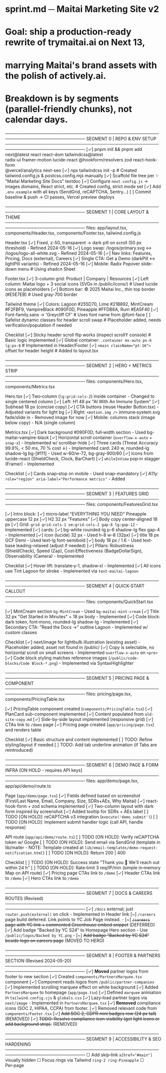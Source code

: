 # sprint.md ─ Maitai Marketing Site v2
# Goal: ship a production‑ready rewrite of trymaitai.ai on Next 13,
#       marrying Maitai's brand assets with the polish of actively.ai.
# Breakdown is by **segments** (parallel‑friendly chunks), not calendar days.

────────────────────────────────────────────────────────────────────────────
SEGMENT 0  | REPO & ENV SETUP
────────────────────────────────────────────────────────────────────────────
[✓] pnpm init && pnpm add next@latest react react-dom tailwindcss@latest \
  radix-ui framer-motion lucide-react @hookform/resolvers zod react-hook-form \
  @vercel/analytics next-seo
[✓] npx tailwindcss init -p   # Created tailwind.config.js & postcss.config.mjs manually
[✓] Scaffold file tree per ✨ "Maitai Marketing Site Docs" textdoc
[✓] Configure `next.config.js` → images domains, React strict, etc. # Created config, strict mode set
[✓] Add `.env.example` with all keys (SendGrid, reCAPTCHA, Sentry…)
[ ] Commit baseline & push → CI passes, Vercel preview deploys

────────────────────────────────────────────────────────────────────────────
SEGMENT 1  | CORE LAYOUT & THEME
────────────────────────────────────────────────────────────────────────────
files: app/layout.tsx, components/Header.tsx, components/Footer.tsx, tailwind.config.js

Header.tsx
  [✓] Fixed, z-50, transparent → dark pill on scroll (50 px threshold) - Refined 2024-05-16
  [✓] Logo swap: /logos/primary.svg ↔ /logos/logo-all-white.svg - Refined 2024-05-16
  [✓] Nav links: Features, Pricing, Docs (external), Careers
  [✓] Single CTA: Get a Demo (darkPill ↔ lightPill variants) - Refined 2024-05-16
  [✓] Mobile: Radix Popover slide-down menu # Using shadcn Sheet

Footer.tsx
  [✓] 3-column grid: Product | Company | Resources
  [✓] Left column: Maitai logo + 3 social icons (SVGs in /public/icons/) # Used lucide icons as placeholders
  [✓] Bottom bar: © 2025 Maitai Inc., thin top border (#E5E7EB) # Used gray-700 border

Tailwind theme
  [✓] Colors: Lagoon #255D70, Lime #21B892, MintCream #F2FBF9,
            VampireBlack #090F0D, Pineapple #FFDB6A, Rum #EA5F40
  [✓] Font-family.sans → 'Greycliff CF' # Uses font name from @font-face
  [ ] Safelist dynamic classes for header scroll swap # Placeholder added, needs verification/population if needed

Checklist
[✓] Sticky header scroll flip works (inspect scrollY console) # Basic logic implemented
[✓] Global container: `.container mx-auto px-6 lg:px-8` # Implemented in Header/Footer
[✓] `<main className="pt-16">` offset for header height # Added to layout.tsx

────────────────────────────────────────────────────────────────────────────
SEGMENT 2  | HERO + METRICS STRIP
────────────────────────────────────────────────────────────────────────────
files: components/Hero.tsx, components/Metrics.tsx

Hero.tsx
  [✓] Two‑column (`lg:grid-cols-2`) inside container - Changed to single centered column
  [✓] Left: H1 48 px "AI With An Immune System"
  [✓] Subhead 18 px (concise copy)
  [✓] CTA buttons (reuse Header Button.tsx) - Adjusted variants for light bg
  [✓] Right: `<motion.img />` immune‑system.svg fade/slide in - Removed image for now
  [✓] Mobile: columns stack (image below copy) - N/A (single column)

Metrics.tsx
  [✓] Dark background #090F0D, full‑width section - Used bg-maitai-vampire-black
  [✓] Horizontal scroll container (`overflow-x-auto` + `snap-x`) - Implemented w/ scrollbar-hide
  [✓] Three cards (Threat Accuracy 99.9%, < 50 ms, 70 % cost ↓) - Implemented
        card: 240 w, rounded-lg shadow-lg bg-[#111] - Used w-60/w-72, bg-gray-900/60
  [✓] Icons from lucide-react (ShieldCheck, Clock, BarChart)
  [✓] `whileInView` pop‑in stagger (Framer) - Implemented

Checklist
[✓] Cards snap‑stop on mobile - Used snap-mandatory
[✓] A11y: `role="region" aria-label="Performance metrics"` - Added

────────────────────────────────────────────────────────────────────────────
SEGMENT 3  | FEATURES GRID
────────────────────────────────────────────────────────────────────────────
files: components/FeaturesGrid.tsx

[✓] Intro block:
      [✓] micro‑label "EVERYTHING YOU NEED" Pineapple uppercase 12 px
      [✓] H2 32 px "Features"
      [✓] Body copy center‑aligned 18 px
[✓] Grid: `grid grid-cols-1 sm:grid-cols-2 gap-8 lg:gap-12` - Implemented
[✓] cards:
    [✓] bg-white rounded-lg p-6 shadow-lg flex gap-4 - Implemented
    [✓] icon (lucide) 32 px - Used h-8 w-8 (32px)
    [✓] title 18 px GCF Demi - Used text-lg font-semibold
    [✓] body 18 px / 1.6 - Used text-base leading-relaxed (adjust if needed)
[✓] Pillars: Robustness (ShieldCheck), Speed (Zap), Cost‑Effectiveness (BadgeDollarSign),
           Observability (Camera) - Implemented

Checklist
[✓] Hover lift: translate‑y‑1, shadow‑xl - Implemented
[✓] All icons use Tint Lagoon for stroke - Implemented via `text-maitai-lagoon`

────────────────────────────────────────────────────────────────────────────
SEGMENT 4  | QUICK‑START CALLOUT
────────────────────────────────────────────────────────────────────────────
files: components/QuickStart.tsx

[✓] MintCream section `bg-MintCream` - Used `bg-maitai-mint-cream`
[✓] Title 32 px "Get Started in Minutes" + 18 px body - Implemented
[✓] Code block: dark token, font‑mono, rounded-lg shadow-lg - Implemented
[✓] Secondary CTA: "Read the Docs →" outline Lagoon - Implemented w/ custom classes

Checklist
[✓] next/image for lightbulb illustration (existing asset) - Placeholder added, asset not found in /public/
[✓] Copy is selectable, no horizontal scroll on small screens - Implemented `overflow-x-auto` on `<pre>`
[✓] Code block styling matches reference images (`/public/code-blocks/Code Block-*.png`) - Implemented via SyntaxHighlighter

────────────────────────────────────────────────────────────────────────────
SEGMENT 5  | PRICING PAGE & COMPONENT
────────────────────────────────────────────────────────────────────────────
files: pricing/page.tsx, components/PricingTable.tsx

[✓] PricingTable component created (`components/PricingTable.tsx`)
[✓] PlanCard sub-component implemented
[✓] Content populated from `old-site-copy.md`
[✓] Side-by-side layout implemented (responsive grid)
[✓] CTAs link to `/demo` page
[✓] Pricing page created (`app/pricing/page.tsx`) and renders table

Checklist
[✓] Basic structure and content implemented
[ ] TODO: Refine styling/layout if needed
[ ] TODO: Add tab underline animation (if Tabs are reintroduced)

────────────────────────────────────────────────────────────────────────────
SEGMENT 6  | DEMO PAGE & FORM INFRA [ON HOLD - requires API keys]
────────────────────────────────────────────────────────────────────────────
files: app/demo/page.tsx, app/api/demo/route.ts

Page (`app/demo/page.tsx`)
  [✓] Fields defined based on screenshot (First/Last Name, Email, Company, Size, SDRs+AEs, Why Maitai)
  [✓] react-hook-form + zod schema implemented
  [✓] Two-column layout with dark form inspired by screenshot
  [✓] Added tooltip for SDRs + AEs label
  [ ] TODO [ON HOLD]: reCAPTCHA v3 integration (`execute('demo_submit')`)
  [ ] TODO [ON HOLD]: Implement submit handler logic (call API, handle response)

API route (`app/api/demo/route.ts`)
  [ ] TODO [ON HOLD]: Verify reCAPTCHA token w/ Google
  [ ] TODO [ON HOLD]: Send email via SendGrid (template in lib/mailer - NOTE: Template created at `lib/email-templates/demo-request-notification.html`)
  [ ] TODO [ON HOLD]: Return 200 | 400

Checklist
  [ ] TODO [ON HOLD]: Success state "Thank you 🎉 We'll reach out within 24 h"
  [ ] TODO [ON HOLD]: Rate‑limit 3 req/IP/min (simple in‑memory Map on API route)
  [✓] Pricing page CTAs link to `/demo`
  [✓] Header CTAs link to `/demo`
  [✓] Hero CTAs link to `/demo`

────────────────────────────────────────────────────────────────────────────
SEGMENT 7  | DOCS & CAREERS ROUTES (Revised)
────────────────────────────────────────────────────────────────────────────
[✓] `/docs` external; just `router.push(external)` on click - Implemented in Header link
[~] `/careers` page build deferred. Link points to YC Job Page instead.
    - [~] ~~`/careers` page with YC link + commented Greenhouse embed snippet~~ (DEFERRED)
[✓] Add badge "Backed by YC S24" to Homepage Hero section - Use `/public/logos/Backed by YC.png`
    - [~] ~~Add badge "Backed by YC S24" beside logo on careers page~~ (MOVED TO HERO)

────────────────────────────────────────────────────────────────────────────
SEGMENT 8  | FOOTER & PARTNERS SECTION (Revised 2024-05-20)
────────────────────────────────────────────────────────────────────────────
[✓] **Moved** partner logos from footer to new section
    [✓] Created `components/PartnersMarquee.tsx` component
    [✓] Component reads logos from `/public/partner-companies`
    [✓] Implemented scrolling marquee effect on white background
    [✓] Added `PartnersMarquee` to homepage (`app/page.tsx`)
    [✓] Defined `marquee` animation in `tailwind.config.cjs` & `globals.css`
[✓] Lazy‑load partner logos via `next/image` - Implemented in `PartnersMarquee.tsx`
[✓] **Removed** compliance icons (SOC 2, HIPAA, CCPA) from footer.
    [✓] Removed relevant code from `components/Footer.tsx`
    [✓] ~~Add SOC 2, GDPR mini badges row (24 px tall)~~ (REMOVED)
    [✓] ~~TODO: Resolve compliance icon visibility (get light icons or add background strip).~~ (REMOVED)

────────────────────────────────────────────────────────────────────────────
SEGMENT 9  | ACCESSIBILITY & SEO HARDENING
────────────────────────────────────────────────────────────────────────────
☐ Add skip‑link `a[href="#main"]` visually hidden
☐ Focus rings via Tailwind `ring-2 ring-Pineapple`
☐ Per‑page <title>/<meta description> with next-seo
☐ JSON‑LD Product schema in `next-seo.config.mjs`

────────────────────────────────────────────────────────────────────────────
SEGMENT 10  | PERFORMANCE & DEPLOY
────────────────────────────────────────────────────────────────────────────
☐ `pnpm analyze` – any JS > 150 kB? → dynamic import
☐ Preload Greycliff w/ `<link rel="preload" as="font">`
☐ Vercel production deploy
☐ Lighthouse: LCP < 1.2 s, FID < 100 ms, CLS < 0.1
☐ Sentry captures front‑end errors, DSN set in env [ON HOLD]

────────────────────────────────────────────────────────────────────────────
## AGENT CHECKLIST (run every PR)
[ ] Prettier/lint passes
[ ] `pnpm build` succeeds locally
[ ] Mobile < 375 px viewport screenshots taken
[ ] a11y checks via axe DevTools → no critical issues
[ ] Preview link added to PR description
[ ] Reviewer checklist satisfied

# End of sprint.md

# New segment added 2024-05-16 based on UI Clip recommendations
────────────────────────────────────────────────────────────────────────────
SEGMENT 11 | INTERACTIVE PROOF MODULES
────────────────────────────────────────────────────────────────────────────
# ~~11A  LATENCY RACE (Hero Canvas) [ARCHIVED - TO BE REIMAGINED]~~
# ------------------------------------------------
Files: components/LatencyRace.tsx, lib/benchmarks.json, public/textures/flare.png
~~[ ] Build Three.js scene (react-three-fiber) → two spheres, animated pulse line~~
~~[ ] Slider (Radix) alters concurrentRequests state; use useFrame to scale line count~~
~~[ ] Benchmarks hard-coded in lib/benchmarks.json; display numbers in corner HUD~~
~~[ ] Fallback <picture><source srcSet="latency-race.gif"> on no WebGL~~
~~[ ] Accessibility: prefers-reduced-motion ⇒ static image~~

~~Note: This component is not currently planned for the primary hero section,~~
      ~~which now uses the OrchestratorConstellation. Keeping tasks for potential future use.~~

# 11B  DRAG SCRUB (Portal Storyboard)
# ------------------------------------------------
Files: components/PortalScrub.tsx, public/portal-slices/*.webp
[ ] Slice cleaned Figma-reskinned screenshots of 31-step flow (1024 × 640 max)
[ ] Framer Motion draggable x; useTransform → opacity for caption sync
[ ] Caption data array in same file: step, caption
[ ] Mobile: free-scroll (momentum) + snap-x
[ ] Lazy-load images via next/image with priority on first 3

# 11C  LoRA HOT-SWAP CARD
# ------------------------------------------------
Files: components/LoRASwap.tsx, public/audio/lora-*.mp3
[ ] Chips array [{label,mp3Src,transcript}] map → Radix ToggleGroup
[ ] OnSelect: HTMLAudioElement.play(); transcript fades in (Framer)
[ ] Preload MP3s on pointerenter
[ ] Analytics: push 'lora_swap' event to Vercel/Segment

# 11D  INTENT BUILDER PLAYGROUND
# ------------------------------------------------
Files: components/IntentPlayground.tsx
Deps : monaco-editor, react-flow
[ ] Split pane (CSS grid) – left Monaco YAML (readOnly=false), right React-Flow diagram
[ ] Debounce 300 ms, parse YAML → nodes/edges (simple mapping)
[ ] Guardrails: try/catch → show error toast not stack trace
[ ] A11y: editor has aria-label, diagram has role="img"

Checklist (all 11x)
────────────────────────────────────────────────────────────────────────────
☐ Each module exports <SectionWrapper> with internal padding, bg override option
☐ Motion components respect prefers-reduced-motion
☐ Storybook stories added for each component
☐ Unit snapshot test (Vitest) for render
☐ Add to homepage order in app/page.tsx; gate behind feature flag `NEXT_PUBLIC_SHOW_UI_DEMOS`
☐ Lighthouse <= 100 KB added JS per module (tree-shake lodash et al)
☐ GTM events: 'latency_slider', 'portal_drag', 'lora_swap', 'intent_edit'

────────────────────────────────────────────────────────────────────────────
SEGMENT 11E | HERO "ORCHESTRATOR CONSTELLATION"
────────────────────────────────────────────────────────────────────────────
Goal: Replace placeholder hero with interactive, SVG-based product map.

Files:
  components/Hero.tsx (conditionally renders Constellation)
  components/OrchestratorConstellation.tsx
  hooks/useIsMobile.ts
  hooks/useVoiceInput.ts (placeholder)
  lib/hero-nodes.ts
  lib/hero-utils.ts

Steps
[✓] 1. Component Structure: Refactored into `OrchestratorConstellation.tsx` with hooks and utils.
[✓] 2. Background: Added parallax grid CSS background.
[✓] 3. SVG Scene: Built with SVG elements (nodes, lines, core) using Framer Motion.
[✓] 4. Interaction:
      • Node hover/click activates state (`setActive`) with delay on leave.
      • Integrated tooltip (`foreignObject`) shows title/KPI on active.
      • SideNav hover highlights corresponding node (using arbitrary mapping).
      • Keyboard navigation added (`onKeyDown`).
      • Request input uses `findRelevantNode` and highlights node.
[✓] 5. Narrative Intro:
      • `useEffect` sequence simulates system boot, highlighting each node.
[ ] 6. Fallback:
      • TODO: Consider `prefers-reduced-motion` behavior.
[✓] 7. Layout & CTA:
      • Two-panel layout (text left, viz right).
      • CTAs (Run Request, Demo) are in the left text panel.
[ ] 8. Storybook/Tests:
      • TODO: Add Storybook stories and Vitest tests.
[ ] 9. Performance/Polish:
      • TODO: Lighthouse checks, refine animations, review a11y.

Checklist
[ ] Interactive works on Safari iOS 17 (Needs testing)
[✓] Keyboard nav: Tab cycles nodes, Enter/Space triggers activation.
[~] Announce tooltip via aria-live (Needs verification/implementation for screen readers).
[✓] Feature-flag `